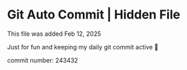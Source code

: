# Git Auto Commit | Hidden File

This file was added Feb 12, 2025

Just for fun and keeping my daily git commit active 🤪

commit number: 243432
